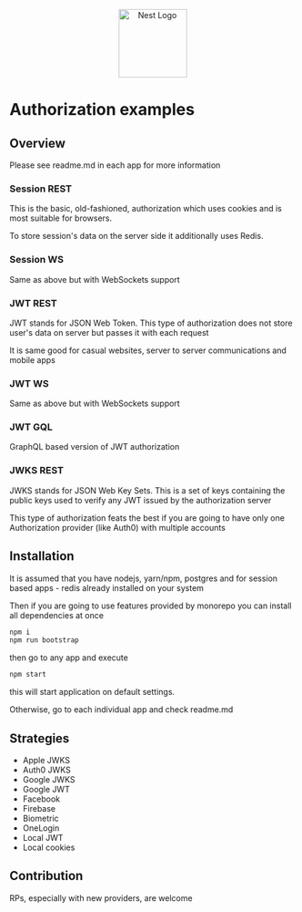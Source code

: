 <p align="center">
  <a href="http://nestjs.com/" target="blank"><img src="https://nestjs.com/img/logo-small.svg" width="120" alt="Nest Logo" /></a>
</p>

# Authorization examples

## Overview

Please see readme.md in each app for more information

### Session REST

This is the basic, old-fashioned, authorization which uses cookies and is most suitable for browsers.

To store session's data on the server side it additionally uses Redis.

### Session WS

Same as above but with WebSockets support

### JWT REST

JWT stands for JSON Web Token. This type of authorization does not store user's data on server but passes it with each request

It is same good for casual websites, server to server communications and mobile apps

### JWT WS

Same as above but with WebSockets support

### JWT GQL

GraphQL based version of JWT authorization

### JWKS REST

JWKS stands for JSON Web Key Sets. This is a set of keys containing the public keys used to verify any JWT issued by the authorization server

This type of authorization feats the best if you are going to have only one Authorization provider (like Auth0) with multiple accounts

## Installation

It is assumed that you have nodejs, yarn/npm, postgres and for session based apps - redis already installed on your system

Then if you are going to use features provided by monorepo you can install all dependencies at once

```bash
npm i
npm run bootstrap
```

then go to any app and execute
```bash
npm start
```

this will start application on default settings.

Otherwise, go to each individual app and check readme.md

## Strategies
- Apple JWKS
- Auth0 JWKS
- Google JWKS
- Google JWT
- Facebook
- Firebase
- Biometric
- OneLogin
- Local JWT
- Local cookies

## Contribution

RPs, especially with new providers, are welcome
